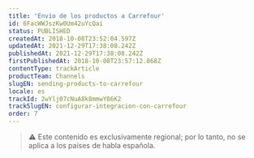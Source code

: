```yaml
---
title: 'Envío de los productos a Carrefour'
id: 6FacWWJszKw0Um42uYcQai
status: PUBLISHED
createdAt: 2018-10-08T23:52:04.597Z
updatedAt: 2021-12-29T17:38:08.242Z
publishedAt: 2021-12-29T17:38:08.242Z
firstPublishedAt: 2018-10-08T23:57:12.868Z
contentType: trackArticle
productTeam: Channels
slugEN: sending-products-to-carrefour
locale: es
trackId: 2wYlj07cNuA8k8mmwY86K2
trackSlugEN: configurar-integracion-con-carrefour
order: 7
---
```


> ⚠️ Este contenido es exclusivamente regional; por lo tanto, no se aplica a los países de habla española.

